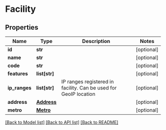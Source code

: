 # Facility


## Properties
Name | Type | Description | Notes
------------ | ------------- | ------------- | -------------
**id** | **str** |  | [optional] 
**name** | **str** |  | [optional] 
**code** | **str** |  | [optional] 
**features** | **list[str]** |  | [optional] 
**ip_ranges** | **list[str]** | IP ranges registered in facility. Can be used for GeoIP location | [optional] 
**address** | [**Address**](Address.md) |  | [optional] 
**metro** | [**Metro**](Metro.md) |  | [optional] 

[[Back to Model list]](../README.md#documentation-for-models) [[Back to API list]](../README.md#documentation-for-api-endpoints) [[Back to README]](../README.md)



